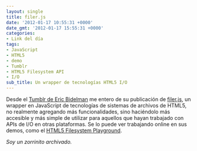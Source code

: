 ```yaml
---
layout: single
title: filer.js
date: '2012-01-17 10:55:31 +0000'
date_gmt: '2012-01-17 15:55:31 +0000'
categories:
- Link del día
tags:
- JavaScript
- HTML5
- demo
- Tumblr
- HTML5 Filesystem API
- I/O
sub_title: Un wrapper de tecnologías HTML5 I/O
---
```


Desde el [Tumblr de Eric Bidelman](http://ericbidelman.tumblr.com/post/14866798359/introducing-filer-js) me entero de su publicación de [filer.js](https://github.com/ebidel/filer.js), un wrapper en JavaScript de tecnologías de sistemas de archivos de HTML5, no realmente agregando más funcionalidades, sino haciéndolo más accesible y más simple de utilizar para aquellos que hayan trabajado con APIs de I/O en otras plataformas. Se lo puede ver trabajando online en sus demos, como el [HTML5 Filesystem Playground](http://html5-demos.appspot.com/static/filesystem/filer.js/demos/index.html).

_Soy un zorrinito archivado._
